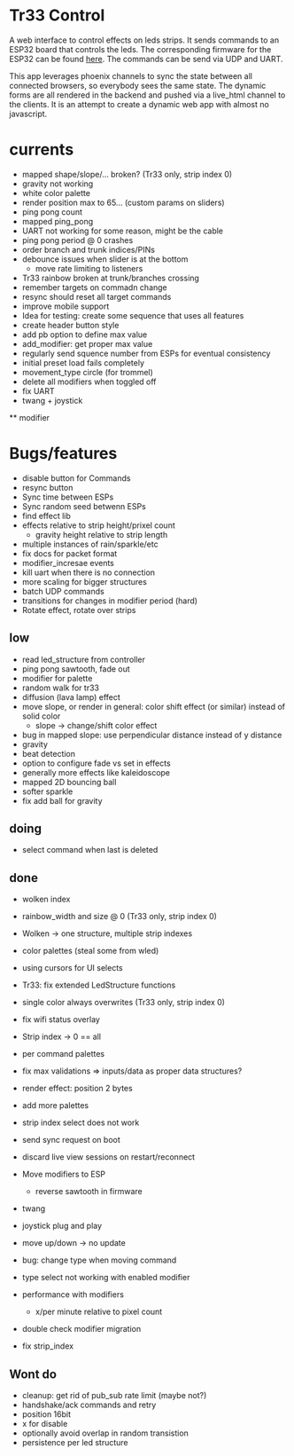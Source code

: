 # Tr33 Control

A web interface to control effects on leds strips. It sends commands to an ESP32 board that controls the leds. The corresponding firmware for the ESP32 can be found [here](https://github.com/xHain-hackspace/tr33). The commands can be send via UDP and UART.

This app leverages phoenix channels to sync the state between all connected browsers, so everybody sees the same state. The dynamic forms are all rendered in the backend and pushed via a live_html channel to the clients. It is an attempt to create a dynamic web app with almost no javascript.

# currents
* mapped shape/slope/... broken? (Tr33 only, strip index 0)
* gravity not working
* white color palette
* render position max to 65... (custom params on sliders)
* ping pong count
* mapped ping_pong
* UART not working for some reason, might be the cable
* ping pong period @ 0 crashes
* order branch and trunk indices/PINs
* debounce issues when slider is at the bottom
  * move rate limiting to listeners
* Tr33 rainbow broken at trunk/branches crossing
* remember targets on commadn change
* resync should reset all target commands
* improve mobile support
* Idea for testing: create some sequence that uses all features
* create header button style
* add pb option to define max value
* add_modifier: get proper max value 
* regularly send squence number from ESPs for eventual consistency
* initial preset load fails completely
* movement_type circle (for trommel)
* delete all modifiers when toggled off
* fix UART
* twang + joystick

** modifier

# Bugs/features
* disable button for Commands
* resync button
* Sync time between ESPs
* Sync random seed betwenn ESPs
* find effect lib
* effects relative to strip height/prixel count
  * gravity height relative to strip length
* multiple instances of rain/sparkle/etc
* fix docs for packet format
* modifier_incresae events
* kill uart when there is no connection
* more scaling for bigger structures
* batch UDP commands
* transitions for changes in modifier period (hard)
* Rotate effect, rotate over strips

## low
* read led_structure from controller
* ping pong sawtooth, fade out
* modifier for palette 
* random walk for tr33
* diffusion (lava lamp) effect
* move slope, or render in general: color shift effect (or similar) instead of solid color 
  * slope -> change/shift color effect 
* bug in mapped slope: use perpendicular distance instead of y distance
* gravity
* beat detection
* option to configure fade vs set in effects
* generally more effects like kaleidoscope
* mapped 2D bouncing ball
* softer sparkle
* fix add ball for gravity

## doing
* select command when last is deleted 

## done
* wolken index
* rainbow_width and size @ 0 (Tr33 only, strip index 0)
* Wolken -> one structure, multiple strip indexes
* color palettes (steal some from wled)
* using cursors for UI selects

* Tr33: fix extended LedStructure functions
* single color always overwrites (Tr33 only, strip index 0)
* fix wifi status overlay
* Strip index -> 0 == all
* per command palettes
* fix max validations => inputs/data as proper data structures?
* render effect: position 2 bytes
* add more palettes
* strip index select does not work
* send sync request on boot
* discard live view sessions on restart/reconnect
* Move modifiers to ESP
  * reverse sawtooth in firmware
* twang
* joystick plug and play
* move up/down -> no update
* bug: change type when moving command
* type select not working with enabled modifier
* performance with modifiers
  * x/per minute relative to pixel count
* double check modifier migration
* fix strip_index


## Wont do
* cleanup: get rid of pub_sub rate limit (maybe not?)
* handshake/ack commands and retry
* position 16bit
* x for disable
* optionally avoid overlap in random transistion
* persistence per led structure